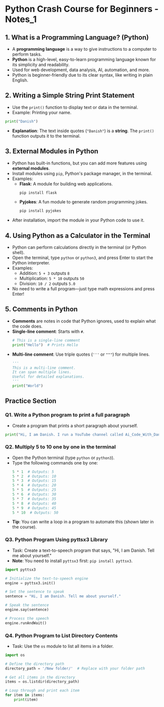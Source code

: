 # Python Crash Course for Beginners - Notes_1

## 1. What is a Programming Language? (Python)
- A **programming language** is a way to give instructions to a computer to perform tasks.
- **Python** is a high-level, easy-to-learn programming language known for its simplicity and readability.
- Used for web development, data analysis, AI, automation, and more.
- Python is beginner-friendly due to its clear syntax, like writing in plain English.

## 2. Writing a Simple String Print Statement
- Use the `print()` function to display text or data in the terminal.
- Example: Printing your name.

```python
print("Danish")
```
- **Explanation**: The text inside quotes (`"Danish"`) is a **string**. The `print()` function outputs it to the terminal.

## 3. External Modules in Python
- Python has built-in functions, but you can add more features using **external modules**.
- Install modules using `pip`, Python's package manager, in the terminal.
- Examples:
  - **Flask**: A module for building web applications.
    ```bash
    pip install flask
    ```
  - **Pyjokes**: A fun module to generate random programming jokes.
    ```bash
    pip install pyjokes
    ```
- After installation, import the module in your Python code to use it.

## 4. Using Python as a Calculator in the Terminal
- Python can perform calculations directly in the terminal (or Python shell).
- Open the terminal, type `python` or `python3`, and press Enter to start the Python interpreter.
- Examples:
  - Addition: `5 + 3` outputs `8`
  - Multiplication: `5 * 10` outputs `50`
  - Division: `10 / 2` outputs `5.0`
- No need to write a full program—just type math expressions and press Enter!

## 5. Comments in Python
- **Comments** are notes in code that Python ignores, used to explain what the code does.
- **Single-line comment**: Starts with `#`.
  ```python
  # This is a single-line comment
  print("Hello")  # Prints Hello
  ```
- **Multi-line comment**: Use triple quotes (`'''` or `"""`) for multiple lines.
  ```python
  '''
  This is a multi-line comment.
  It can span multiple lines.
  Useful for detailed explanations.
  '''
  print("World")
  ```

## Practice Section
### Q1. Write a Python program to print a full paragraph
- Create a program that prints a short paragraph about yourself.

```python
print("Hi, I am Danish. I run a YouTube channel called Ai_Code_With_Danish. This is my first video in the Python Crash Course for Beginners. I love teaching coding in a fun and simple way!")
```

### Q2. Multiply 5 to 10 one by one in the terminal
- Open the Python terminal (type `python` or `python3`).
- Type the following commands one by one:
  ```python
  5 * 1  # Outputs: 5
  5 * 2  # Outputs: 10
  5 * 3  # Outputs: 15
  5 * 4  # Outputs: 20
  5 * 5  # Outputs: 25
  5 * 6  # Outputs: 30
  5 * 7  # Outputs: 35
  5 * 8  # Outputs: 40
  5 * 9  # Outputs: 45
  5 * 10  # Outputs: 50
  ```
- **Tip**: You can write a loop in a program to automate this (shown later in the course).

### Q3. Python Program Using pyttsx3 Library
- Task: Create a text-to-speech program that says, "Hi, I am Danish. Tell me about yourself."
- **Note**: You need to install `pyttsx3` first: `pip install pyttsx3`.

```python
import pyttsx3

# Initialize the text-to-speech engine
engine = pyttsx3.init()

# Set the sentence to speak
sentence = "Hi, I am Danish. Tell me about yourself."

# Speak the sentence
engine.say(sentence)

# Process the speech
engine.runAndWait()
```

### Q4. Python Program to List Directory Contents
- Task: Use the `os` module to list all items in a folder.

```python
import os

# Define the directory path
directory_path = '/New folder/'  # Replace with your folder path

# Get all items in the directory
items = os.listdir(directory_path)

# Loop through and print each item
for item in items:
    print(item)
```
